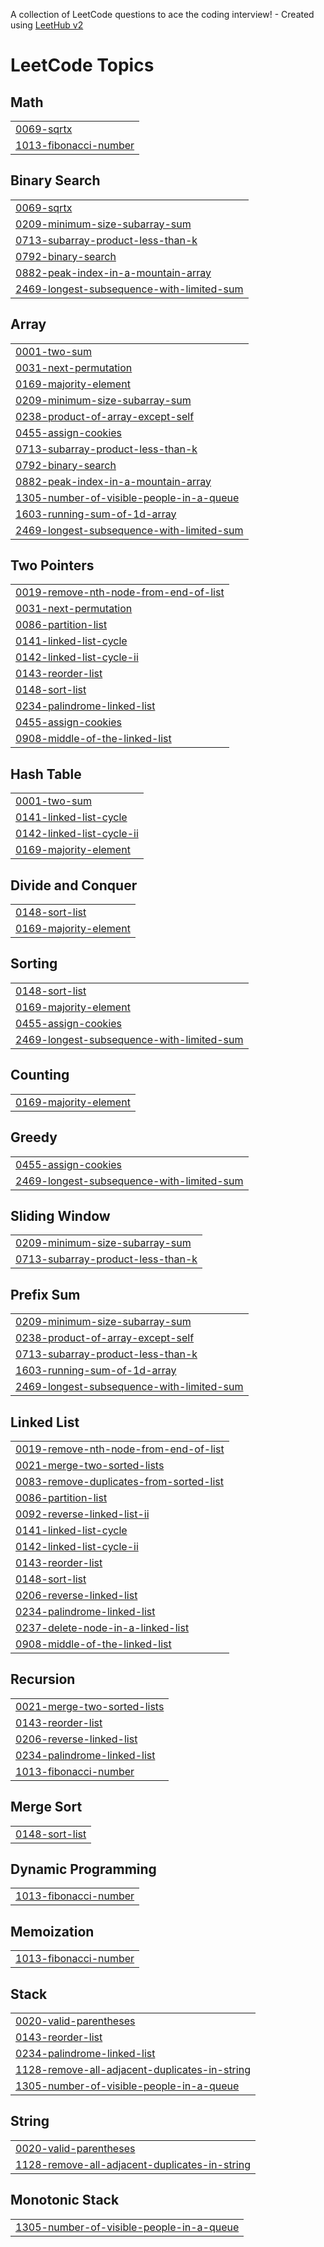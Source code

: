 A collection of LeetCode questions to ace the coding interview! - Created using [LeetHub v2](https://github.com/arunbhardwaj/LeetHub-2.0)
<!---LeetCode Topics Start-->
# LeetCode Topics
## Math
|  |
| ------- |
| [0069-sqrtx](https://github.com/anshbhardwaj08/leetcode_dsa/tree/master/0069-sqrtx) |
| [1013-fibonacci-number](https://github.com/anshbhardwaj08/leetcode_dsa/tree/master/1013-fibonacci-number) |
## Binary Search
|  |
| ------- |
| [0069-sqrtx](https://github.com/anshbhardwaj08/leetcode_dsa/tree/master/0069-sqrtx) |
| [0209-minimum-size-subarray-sum](https://github.com/anshbhardwaj08/leetcode_dsa/tree/master/0209-minimum-size-subarray-sum) |
| [0713-subarray-product-less-than-k](https://github.com/anshbhardwaj08/leetcode_dsa/tree/master/0713-subarray-product-less-than-k) |
| [0792-binary-search](https://github.com/anshbhardwaj08/leetcode_dsa/tree/master/0792-binary-search) |
| [0882-peak-index-in-a-mountain-array](https://github.com/anshbhardwaj08/leetcode_dsa/tree/master/0882-peak-index-in-a-mountain-array) |
| [2469-longest-subsequence-with-limited-sum](https://github.com/anshbhardwaj08/leetcode_dsa/tree/master/2469-longest-subsequence-with-limited-sum) |
## Array
|  |
| ------- |
| [0001-two-sum](https://github.com/anshbhardwaj08/leetcode_dsa/tree/master/0001-two-sum) |
| [0031-next-permutation](https://github.com/anshbhardwaj08/leetcode_dsa/tree/master/0031-next-permutation) |
| [0169-majority-element](https://github.com/anshbhardwaj08/leetcode_dsa/tree/master/0169-majority-element) |
| [0209-minimum-size-subarray-sum](https://github.com/anshbhardwaj08/leetcode_dsa/tree/master/0209-minimum-size-subarray-sum) |
| [0238-product-of-array-except-self](https://github.com/anshbhardwaj08/leetcode_dsa/tree/master/0238-product-of-array-except-self) |
| [0455-assign-cookies](https://github.com/anshbhardwaj08/leetcode_dsa/tree/master/0455-assign-cookies) |
| [0713-subarray-product-less-than-k](https://github.com/anshbhardwaj08/leetcode_dsa/tree/master/0713-subarray-product-less-than-k) |
| [0792-binary-search](https://github.com/anshbhardwaj08/leetcode_dsa/tree/master/0792-binary-search) |
| [0882-peak-index-in-a-mountain-array](https://github.com/anshbhardwaj08/leetcode_dsa/tree/master/0882-peak-index-in-a-mountain-array) |
| [1305-number-of-visible-people-in-a-queue](https://github.com/anshbhardwaj08/leetcode_dsa/tree/master/1305-number-of-visible-people-in-a-queue) |
| [1603-running-sum-of-1d-array](https://github.com/anshbhardwaj08/leetcode_dsa/tree/master/1603-running-sum-of-1d-array) |
| [2469-longest-subsequence-with-limited-sum](https://github.com/anshbhardwaj08/leetcode_dsa/tree/master/2469-longest-subsequence-with-limited-sum) |
## Two Pointers
|  |
| ------- |
| [0019-remove-nth-node-from-end-of-list](https://github.com/anshbhardwaj08/leetcode_dsa/tree/master/0019-remove-nth-node-from-end-of-list) |
| [0031-next-permutation](https://github.com/anshbhardwaj08/leetcode_dsa/tree/master/0031-next-permutation) |
| [0086-partition-list](https://github.com/anshbhardwaj08/leetcode_dsa/tree/master/0086-partition-list) |
| [0141-linked-list-cycle](https://github.com/anshbhardwaj08/leetcode_dsa/tree/master/0141-linked-list-cycle) |
| [0142-linked-list-cycle-ii](https://github.com/anshbhardwaj08/leetcode_dsa/tree/master/0142-linked-list-cycle-ii) |
| [0143-reorder-list](https://github.com/anshbhardwaj08/leetcode_dsa/tree/master/0143-reorder-list) |
| [0148-sort-list](https://github.com/anshbhardwaj08/leetcode_dsa/tree/master/0148-sort-list) |
| [0234-palindrome-linked-list](https://github.com/anshbhardwaj08/leetcode_dsa/tree/master/0234-palindrome-linked-list) |
| [0455-assign-cookies](https://github.com/anshbhardwaj08/leetcode_dsa/tree/master/0455-assign-cookies) |
| [0908-middle-of-the-linked-list](https://github.com/anshbhardwaj08/leetcode_dsa/tree/master/0908-middle-of-the-linked-list) |
## Hash Table
|  |
| ------- |
| [0001-two-sum](https://github.com/anshbhardwaj08/leetcode_dsa/tree/master/0001-two-sum) |
| [0141-linked-list-cycle](https://github.com/anshbhardwaj08/leetcode_dsa/tree/master/0141-linked-list-cycle) |
| [0142-linked-list-cycle-ii](https://github.com/anshbhardwaj08/leetcode_dsa/tree/master/0142-linked-list-cycle-ii) |
| [0169-majority-element](https://github.com/anshbhardwaj08/leetcode_dsa/tree/master/0169-majority-element) |
## Divide and Conquer
|  |
| ------- |
| [0148-sort-list](https://github.com/anshbhardwaj08/leetcode_dsa/tree/master/0148-sort-list) |
| [0169-majority-element](https://github.com/anshbhardwaj08/leetcode_dsa/tree/master/0169-majority-element) |
## Sorting
|  |
| ------- |
| [0148-sort-list](https://github.com/anshbhardwaj08/leetcode_dsa/tree/master/0148-sort-list) |
| [0169-majority-element](https://github.com/anshbhardwaj08/leetcode_dsa/tree/master/0169-majority-element) |
| [0455-assign-cookies](https://github.com/anshbhardwaj08/leetcode_dsa/tree/master/0455-assign-cookies) |
| [2469-longest-subsequence-with-limited-sum](https://github.com/anshbhardwaj08/leetcode_dsa/tree/master/2469-longest-subsequence-with-limited-sum) |
## Counting
|  |
| ------- |
| [0169-majority-element](https://github.com/anshbhardwaj08/leetcode_dsa/tree/master/0169-majority-element) |
## Greedy
|  |
| ------- |
| [0455-assign-cookies](https://github.com/anshbhardwaj08/leetcode_dsa/tree/master/0455-assign-cookies) |
| [2469-longest-subsequence-with-limited-sum](https://github.com/anshbhardwaj08/leetcode_dsa/tree/master/2469-longest-subsequence-with-limited-sum) |
## Sliding Window
|  |
| ------- |
| [0209-minimum-size-subarray-sum](https://github.com/anshbhardwaj08/leetcode_dsa/tree/master/0209-minimum-size-subarray-sum) |
| [0713-subarray-product-less-than-k](https://github.com/anshbhardwaj08/leetcode_dsa/tree/master/0713-subarray-product-less-than-k) |
## Prefix Sum
|  |
| ------- |
| [0209-minimum-size-subarray-sum](https://github.com/anshbhardwaj08/leetcode_dsa/tree/master/0209-minimum-size-subarray-sum) |
| [0238-product-of-array-except-self](https://github.com/anshbhardwaj08/leetcode_dsa/tree/master/0238-product-of-array-except-self) |
| [0713-subarray-product-less-than-k](https://github.com/anshbhardwaj08/leetcode_dsa/tree/master/0713-subarray-product-less-than-k) |
| [1603-running-sum-of-1d-array](https://github.com/anshbhardwaj08/leetcode_dsa/tree/master/1603-running-sum-of-1d-array) |
| [2469-longest-subsequence-with-limited-sum](https://github.com/anshbhardwaj08/leetcode_dsa/tree/master/2469-longest-subsequence-with-limited-sum) |
## Linked List
|  |
| ------- |
| [0019-remove-nth-node-from-end-of-list](https://github.com/anshbhardwaj08/leetcode_dsa/tree/master/0019-remove-nth-node-from-end-of-list) |
| [0021-merge-two-sorted-lists](https://github.com/anshbhardwaj08/leetcode_dsa/tree/master/0021-merge-two-sorted-lists) |
| [0083-remove-duplicates-from-sorted-list](https://github.com/anshbhardwaj08/leetcode_dsa/tree/master/0083-remove-duplicates-from-sorted-list) |
| [0086-partition-list](https://github.com/anshbhardwaj08/leetcode_dsa/tree/master/0086-partition-list) |
| [0092-reverse-linked-list-ii](https://github.com/anshbhardwaj08/leetcode_dsa/tree/master/0092-reverse-linked-list-ii) |
| [0141-linked-list-cycle](https://github.com/anshbhardwaj08/leetcode_dsa/tree/master/0141-linked-list-cycle) |
| [0142-linked-list-cycle-ii](https://github.com/anshbhardwaj08/leetcode_dsa/tree/master/0142-linked-list-cycle-ii) |
| [0143-reorder-list](https://github.com/anshbhardwaj08/leetcode_dsa/tree/master/0143-reorder-list) |
| [0148-sort-list](https://github.com/anshbhardwaj08/leetcode_dsa/tree/master/0148-sort-list) |
| [0206-reverse-linked-list](https://github.com/anshbhardwaj08/leetcode_dsa/tree/master/0206-reverse-linked-list) |
| [0234-palindrome-linked-list](https://github.com/anshbhardwaj08/leetcode_dsa/tree/master/0234-palindrome-linked-list) |
| [0237-delete-node-in-a-linked-list](https://github.com/anshbhardwaj08/leetcode_dsa/tree/master/0237-delete-node-in-a-linked-list) |
| [0908-middle-of-the-linked-list](https://github.com/anshbhardwaj08/leetcode_dsa/tree/master/0908-middle-of-the-linked-list) |
## Recursion
|  |
| ------- |
| [0021-merge-two-sorted-lists](https://github.com/anshbhardwaj08/leetcode_dsa/tree/master/0021-merge-two-sorted-lists) |
| [0143-reorder-list](https://github.com/anshbhardwaj08/leetcode_dsa/tree/master/0143-reorder-list) |
| [0206-reverse-linked-list](https://github.com/anshbhardwaj08/leetcode_dsa/tree/master/0206-reverse-linked-list) |
| [0234-palindrome-linked-list](https://github.com/anshbhardwaj08/leetcode_dsa/tree/master/0234-palindrome-linked-list) |
| [1013-fibonacci-number](https://github.com/anshbhardwaj08/leetcode_dsa/tree/master/1013-fibonacci-number) |
## Merge Sort
|  |
| ------- |
| [0148-sort-list](https://github.com/anshbhardwaj08/leetcode_dsa/tree/master/0148-sort-list) |
## Dynamic Programming
|  |
| ------- |
| [1013-fibonacci-number](https://github.com/anshbhardwaj08/leetcode_dsa/tree/master/1013-fibonacci-number) |
## Memoization
|  |
| ------- |
| [1013-fibonacci-number](https://github.com/anshbhardwaj08/leetcode_dsa/tree/master/1013-fibonacci-number) |
## Stack
|  |
| ------- |
| [0020-valid-parentheses](https://github.com/anshbhardwaj08/leetcode_dsa/tree/master/0020-valid-parentheses) |
| [0143-reorder-list](https://github.com/anshbhardwaj08/leetcode_dsa/tree/master/0143-reorder-list) |
| [0234-palindrome-linked-list](https://github.com/anshbhardwaj08/leetcode_dsa/tree/master/0234-palindrome-linked-list) |
| [1128-remove-all-adjacent-duplicates-in-string](https://github.com/anshbhardwaj08/leetcode_dsa/tree/master/1128-remove-all-adjacent-duplicates-in-string) |
| [1305-number-of-visible-people-in-a-queue](https://github.com/anshbhardwaj08/leetcode_dsa/tree/master/1305-number-of-visible-people-in-a-queue) |
## String
|  |
| ------- |
| [0020-valid-parentheses](https://github.com/anshbhardwaj08/leetcode_dsa/tree/master/0020-valid-parentheses) |
| [1128-remove-all-adjacent-duplicates-in-string](https://github.com/anshbhardwaj08/leetcode_dsa/tree/master/1128-remove-all-adjacent-duplicates-in-string) |
## Monotonic Stack
|  |
| ------- |
| [1305-number-of-visible-people-in-a-queue](https://github.com/anshbhardwaj08/leetcode_dsa/tree/master/1305-number-of-visible-people-in-a-queue) |
<!---LeetCode Topics End-->
